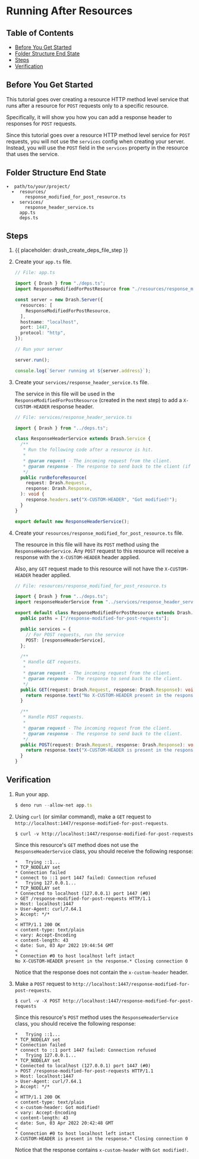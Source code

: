 # Running After Resources

## Table of Contents

- [Before You Get Started](#before-you-get-started)
- [Folder Structure End State](#folder-structure-end-state)
- [Steps](#steps)
- [Verification](#verification)

## Before You Get Started

This tutorial goes over creating a resource HTTP method level service that runs
after a resource for `POST` requests only to a specific resource.

Specifically, it will show you how you can add a response header to responses
for `POST` requests.

Since this tutorial goes over a resource HTTP method level service for `POST`
requests, you will not use the `services` config when creating your server.
Instead, you will use the `POST` field in the `services` property in the
resource that uses the service.

## Folder Structure End State

```text
▾  path/to/your/project/
  ▾  resources/
       response_modified_for_post_resource.ts
  ▾  services/
       response_header_service.ts
     app.ts
     deps.ts
```

## Steps

1. {{ placeholder: drash_create_deps_file_step }}

1. Create your `app.ts` file.

   ```typescript
   // File: app.ts

   import { Drash } from "./deps.ts";
   import ResponseModifiedForPostResource from "./resources/response_modified_for_post_resource.ts";

   const server = new Drash.Server({
     resources: [
       ResponseModifiedForPostResource,
     ],
     hostname: "localhost",
     port: 1447,
     protocol: "http",
   });

   // Run your server

   server.run();

   console.log(`Server running at ${server.address}`);
   ```

1. Create your `services/response_header_service.ts` file.

   The service in this file will be used in the
   `ResponseModifiedForPostResource` (created in the next step) to add a
   `X-CUSTOM-HEADER` response header.

   ```typescript
   // File: services/response_header_service.ts

   import { Drash } from "../deps.ts";

   class ResponseHeaderService extends Drash.Service {
     /**
      * Run the following code after a resource is hit.
      *
      * @param request - The incoming request from the client.
      * @param response - The response to send back to the client (if needed).
      */
     public runBeforeResource(
       request: Drash.Request,
       response: Drash.Response,
     ): void {
       response.headers.set("X-CUSTOM-HEADER", "Got modified!");
     }
   }

   export default new ResponseHeaderService();
   ```

1. Create your `resources/response_modified_for_post_resource.ts` file.

   The resource in this file will have its `POST` method using the
   `ResponseHeaderService`. Any `POST` request to this resource will receive a
   response with the `X-CUSTOM-HEADER` header applied.

   Also, any `GET` request made to this resource will not have the
   `X-CUSTOM-HEADER` header applied.

   ```typescript
   // File: resources/response_modified_for_post_resource.ts

   import { Drash } from "../deps.ts";
   import responseHeaderService from "../services/response_header_service.ts";

   export default class ResponseModifiedForPostResource extends Drash.Resource {
     public paths = ["/response-modified-for-post-requests"];

     public services = {
       // For POST requests, run the service
       POST: [responseHeaderService],
     };

     /**
      * Handle GET requests.
      *
      * @param request - The incoming request from the client.
      * @param response - The response to send back to the client.
      */
     public GET(request: Drash.Request, response: Drash.Response): void {
       return response.text("No X-CUSTOM-HEADER present in the response.");
     }

     /**
      * Handle POST requests.
      *
      * @param request - The incoming request from the client.
      * @param response - The response to send back to the client.
      */
     public POST(request: Drash.Request, response: Drash.Response): void {
       return response.text("X-CUSTOM-HEADER is present in the response.");
     }
   }
   ```

## Verification

1. Run your app.

   ```typescript
   $ deno run --allow-net app.ts
   ```

2. Using `curl` (or similar command), make a `GET` request to
   `http://localhost:1447/response-modified-for-post-requests`.

   ```text
   $ curl -v http://localhost:1447/response-modified-for-post-requests
   ```

   Since this resource's `GET` method does not use the `ResponseHeaderService`
   class, you should receive the following response:

   ```text
   *   Trying ::1...
   * TCP_NODELAY set
   * Connection failed
   * connect to ::1 port 1447 failed: Connection refused
   *   Trying 127.0.0.1...
   * TCP_NODELAY set
   * Connected to localhost (127.0.0.1) port 1447 (#0)
   > GET /response-modified-for-post-requests HTTP/1.1
   > Host: localhost:1447
   > User-Agent: curl/7.64.1
   > Accept: */*
   >
   < HTTP/1.1 200 OK
   < content-type: text/plain
   < vary: Accept-Encoding
   < content-length: 43
   < date: Sun, 03 Apr 2022 19:44:54 GMT
   <
   * Connection #0 to host localhost left intact
   No X-CUSTOM-HEADER present in the response.* Closing connection 0
   ```

   Notice that the response does not contain the `x-custom-header` header.

3. Make a `POST` request to
   `http://localhost:1447/response-modified-for-post-requests`.

   ```text
   $ curl -v -X POST http://localhost:1447/response-modified-for-post-requests
   ```

   Since this resource's `POST` method uses the `ResponseHeaderService` class,
   you should receive the following response:

   ```text
   *   Trying ::1...
   * TCP_NODELAY set
   * Connection failed
   * connect to ::1 port 1447 failed: Connection refused
   *   Trying 127.0.0.1...
   * TCP_NODELAY set
   * Connected to localhost (127.0.0.1) port 1447 (#0)
   > POST /response-modified-for-post-requests HTTP/1.1
   > Host: localhost:1447
   > User-Agent: curl/7.64.1
   > Accept: */*
   >
   < HTTP/1.1 200 OK
   < content-type: text/plain
   < x-custom-header: Got modified!
   < vary: Accept-Encoding
   < content-length: 43
   < date: Sun, 03 Apr 2022 20:42:48 GMT
   <
   * Connection #0 to host localhost left intact
   X-CUSTOM-HEADER is present in the response.* Closing connection 0
   ```

   Notice that the response contains `x-custom-header` with `Got modified!`.
